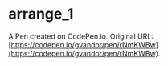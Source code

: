 # arrange_1

A Pen created on CodePen.io. Original URL: [https://codepen.io/gvandor/pen/rNmKWBw](https://codepen.io/gvandor/pen/rNmKWBw).


